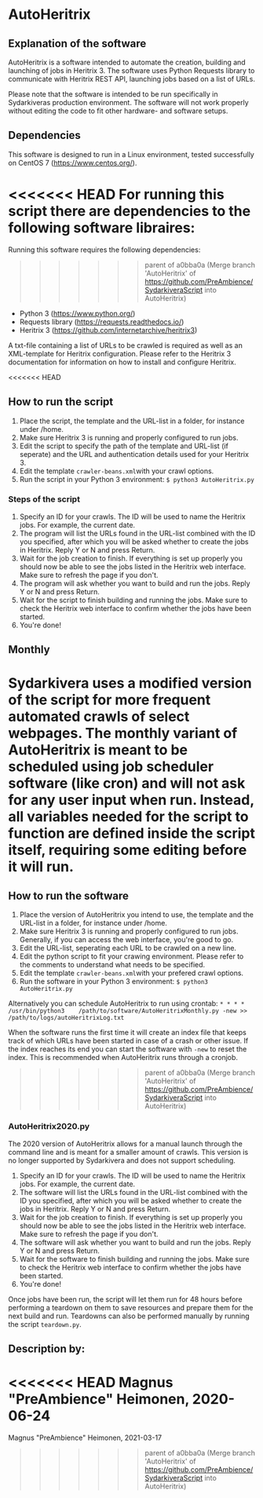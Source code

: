 <!--- State the text needed in the fields marked with [explanatory on what] if not needed remove the text. 
Feel free to use more mark down for formatting the text-->
# AutoHeritrix

## Explanation of the software
AutoHeritrix is a software intended to automate the creation, building and launching of jobs in Heritrix 3.
The software uses Python Requests library to communicate with Heritrix REST API, launching jobs based on a list of URLs.

Please note that the software is intended to be run specifically in Sydarkiveras production environment. The software will not work properly without editing the code to fit other hardware- and software setups.

## Dependencies
This software is designed to run in a Linux environment, tested successfully on CentOS 7 (https://www.centos.org/).

<<<<<<< HEAD
For running this script there are dependencies to the following software libraires:
=======
Running this software requires the following dependencies:
>>>>>>> parent of a0bba0a (Merge branch 'AutoHeritrix' of https://github.com/PreAmbience/SydarkiveraScript into AutoHeritrix)

- Python 3 (https://www.python.org/)
- Requests library (https://requests.readthedocs.io/)
- Heritrix 3 (https://github.com/internetarchive/heritrix3)

A txt-file containing a list of URLs to be crawled is required as well as an XML-template for Heritrix configuration.
Please refer to the Heritrix 3 documentation for information on how to install and configure Heritrix.
 
<<<<<<< HEAD
## How to run the script
1.  Place the script, the template and the URL-list in a folder, for instance under /home.
2.  Make sure Heritrix 3 is running and properly configured to run jobs.
3.  Edit the script to specify the path of the template and URL-list (if seperate) and the URL and authentication details used for your Heritrix 3.
4.  Edit the template ```crawler-beans.xml```with your crawl options.
4.  Run the script in your Python 3 environment: ```$ python3 AutoHeritrix.py```

### Steps of the script
1.  Specify an ID for your crawls. The ID will be used to name the Heritrix jobs. For example, the current date.
2.  The program will list the URLs found in the URL-list combined with the ID you specified, after which you will be asked whether to create the jobs in Heritrix. Reply Y or N and press Return.
3.  Wait for the job creation to finish. If everything is set up properly you should now be able to see the jobs listed in the Heritrix web interface. Make sure to refresh the page if you don't. 
4.  The program will ask whether you want to build and run the jobs. Reply Y or N and press Return.
5.  Wait for the script to finish building and running the jobs. Make sure to check the Heritrix web interface to confirm whether the jobs have been started.
6. You're done!

## Monthly
Sydarkivera uses a modified version of the script for more frequent automated crawls of select webpages.
The monthly variant of AutoHeritrix is meant to be scheduled using job scheduler software (like cron) and will not ask for any user input when run.
Instead, all variables needed for the script to function are defined inside the script itself, requiring some editing before it will run.
=======
## How to run the software
1.  Place the version of AutoHeritrix you intend to use, the template and the URL-list in a folder, for instance under /home.
2.  Make sure Heritrix 3 is running and properly configured to run jobs. Generally, if you can access the web interface, you're good to go.
3.	Edit the URL-list, seperating each URL to be crawled on a new line.
3.  Edit the python script to fit your crawing environment. Please refer to the comments to understand what needs to be specified.
4.  Edit the template ```crawler-beans.xml```with your prefered crawl options.
5.  Run the software in your Python 3 environment: ```$ python3 AutoHeritrix.py```

Alternatively you can schedule AutoHeritrix to run using crontab: ```* * * *    /usr/bin/python3    /path/to/software/AutoHeritrixMonthly.py -new >> /path/to/logs/autoHeritrixLog.txt```

When the software runs the first time it will create an index file that keeps track of which URLs have been started in case of a crash or other issue.
If the index reaches its end you can start the software with ```-new``` to reset the index. This is recommended when AutoHeritrix runs through a cronjob.
>>>>>>> parent of a0bba0a (Merge branch 'AutoHeritrix' of https://github.com/PreAmbience/SydarkiveraScript into AutoHeritrix)

### AutoHeritrix2020.py
The 2020 version of AutoHeritrix allows for a manual launch through the command line and is meant for a smaller amount of crawls.
This version is no longer supported by Sydarkivera and does not support scheduling.

1.  Specify an ID for your crawls. The ID will be used to name the Heritrix jobs. For example, the current date.
2.  The software will list the URLs found in the URL-list combined with the ID you specified, after which you will be asked whether to create the jobs in Heritrix. Reply Y or N and press Return.
3.  Wait for the job creation to finish. If everything is set up properly you should now be able to see the jobs listed in the Heritrix web interface. Make sure to refresh the page if you don't. 
4.  The software will ask whether you want to build and run the jobs. Reply Y or N and press Return.
5.  Wait for the software to finish building and running the jobs. Make sure to check the Heritrix web interface to confirm whether the jobs have been started.
6. You're done!

Once jobs have been run, the script will let them run for 48 hours before performing a teardown on them to save resources and prepare them for the next build and run.
Teardowns can also be performed manually by running the script ```teardown.py```.

## Description by:
<<<<<<< HEAD
Magnus "PreAmbience" Heimonen, 2020-06-24
=======
Magnus "PreAmbience" Heimonen, 2021-03-17
>>>>>>> parent of a0bba0a (Merge branch 'AutoHeritrix' of https://github.com/PreAmbience/SydarkiveraScript into AutoHeritrix)
